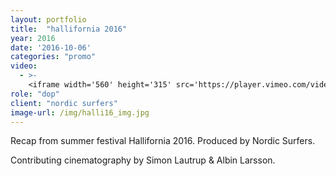 ```yaml
---
layout: portfolio
title:  "hallifornia 2016"
year: 2016
date: '2016-10-06'
categories: "promo"
video: 
  - >-
    <iframe width='560' height='315' src='https://player.vimeo.com/video/189618430?title=0&byline=0&portrait=0' frameborder='0' allowfullscreen></iframe>
role: "dop"
client: "nordic surfers"
image-url: /img/halli16_img.jpg
---
```


Recap from summer festival Hallifornia 2016. Produced by Nordic Surfers.

Contributing cinematography by Simon Lautrup & Albin Larsson.

